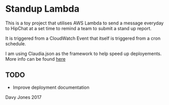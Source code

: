 # Standup Lambda

This is a toy project that utilises AWS Lambda to send a message everyday to HipChat at a set time to remind a team to submit a stand up report.

It is triggered from a CloudWatch Event that itself is triggered from a cron schedule.

I am using Claudia.json as the framework to help speed up deployements. More info can be found [here](https://claudiajs.com/)

## TODO
- Improve deployment documentation

Davy Jones 2017
